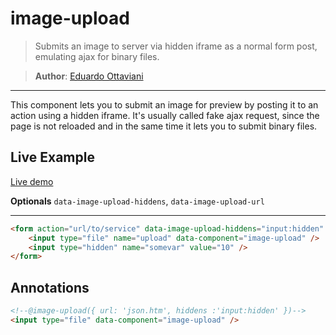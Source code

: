 # image-upload

>Submits an image to server via hidden iframe as a normal form post, emulating ajax for binary files.

>**Author**: [Eduardo Ottaviani](//github.com/Javiani)

---

This component lets you to submit an image for preview by posting it to an action using a hidden iframe. It's usually called fake ajax request, since the page is not reloaded and in the same time it lets you to submit binary files.

## Live Example

[Live demo](//rawgit.com/jails-org/Components/jquery/zepto/image-upload/sample/index.htm)


**Optionals**
`data-image-upload-hiddens`, `data-image-upload-url`

---

```html
<form action="url/to/service" data-image-upload-hiddens="input:hidden" data-image-upload-url="some/service/url">
    <input type="file" name="upload" data-component="image-upload" />
    <input type="hidden" name="somevar" value="10" />
</form>
```

## Annotations

```html
<!--@image-upload({ url: 'json.htm', hiddens :'input:hidden' })-->
<input type="file" data-component="image-upload" />
```
